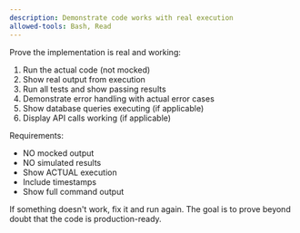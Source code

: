```yaml
---
description: Demonstrate code works with real execution
allowed-tools: Bash, Read
---
```


Prove the implementation is real and working:

1. Run the actual code (not mocked)
2. Show real output from execution
3. Run all tests and show passing results
4. Demonstrate error handling with actual error cases
5. Show database queries executing (if applicable)
6. Display API calls working (if applicable)

Requirements:
- NO mocked output
- NO simulated results
- Show ACTUAL execution
- Include timestamps
- Show full command output

If something doesn't work, fix it and run again.
The goal is to prove beyond doubt that the code is production-ready.